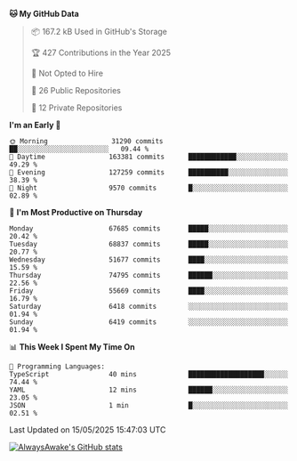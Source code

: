 <!--START_SECTION:waka-->
**🐱 My GitHub Data** 

> 📦 167.2 kB Used in GitHub's Storage 
 > 
> 🏆 427 Contributions in the Year 2025
 > 
> 🚫 Not Opted to Hire
 > 
> 📜 26 Public Repositories 
 > 
> 🔑 12 Private Repositories 
 > 
**I'm an Early 🐤** 

```text
🌞 Morning                31290 commits       ██░░░░░░░░░░░░░░░░░░░░░░░   09.44 % 
🌆 Daytime                163381 commits      ████████████░░░░░░░░░░░░░   49.29 % 
🌃 Evening                127259 commits      ██████████░░░░░░░░░░░░░░░   38.39 % 
🌙 Night                  9570 commits        █░░░░░░░░░░░░░░░░░░░░░░░░   02.89 % 
```
📅 **I'm Most Productive on Thursday** 

```text
Monday                   67685 commits       █████░░░░░░░░░░░░░░░░░░░░   20.42 % 
Tuesday                  68837 commits       █████░░░░░░░░░░░░░░░░░░░░   20.77 % 
Wednesday                51677 commits       ████░░░░░░░░░░░░░░░░░░░░░   15.59 % 
Thursday                 74795 commits       ██████░░░░░░░░░░░░░░░░░░░   22.56 % 
Friday                   55669 commits       ████░░░░░░░░░░░░░░░░░░░░░   16.79 % 
Saturday                 6418 commits        ░░░░░░░░░░░░░░░░░░░░░░░░░   01.94 % 
Sunday                   6419 commits        ░░░░░░░░░░░░░░░░░░░░░░░░░   01.94 % 
```


📊 **This Week I Spent My Time On** 

```text
💬 Programming Languages: 
TypeScript               40 mins             ███████████████████░░░░░░   74.44 % 
YAML                     12 mins             ██████░░░░░░░░░░░░░░░░░░░   23.05 % 
JSON                     1 min               █░░░░░░░░░░░░░░░░░░░░░░░░   02.51 % 
```


 Last Updated on 15/05/2025 15:47:03 UTC
<!--END_SECTION:waka-->

[![AlwaysAwake's GitHub stats](https://github-readme-stats.vercel.app/api?username=AlwaysAwake&show_icons=true&theme=github_dark&count_private=true)](https://github.com/AlwaysAwake/AlwaysAwake)
